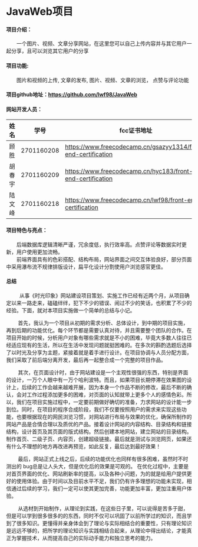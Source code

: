 # JavaWeb项目

#### 项目介绍：

&emsp;&emsp;一个图片、视频、文章分享网站，在这里您可以自己上传内容并与其它用户一起分享，且可以浏览其它用户的分享

#### 项目功能:

&emsp;&emsp;图片和视频的上传, 文章的发布, 图片、视频、文章的浏览， 点赞与评论功能

#### 项目github地址：https://github.com/lwf98/JavaWeb

#### 网站开发人员：

| 姓名   | 学号       | fcc证书地址                                                  |
| ------ | ---------- | ------------------------------------------------------------ |
| 顾胜   | 2701160208 | https://www.freecodecamp.cn/gsazyy1314/front-end-certification |
| 胡春宇 | 2701160209 | https://www.freecodecamp.cn/hyc183/front-end-certification   |
| 陆文峰 | 2701160218 | https://www.freecodecamp.cn/lwf98/front-end-certification    |

#### 项目特色与亮点：

&emsp;&emsp;后端数据库逻辑清晰严谨，冗余度低，执行效率高。点赞评论等数据实时更新，用户使用更加流畅。  
&emsp;&emsp;前端界面具有的色彩搭配、结构布局，网站界面之间交互体验良好，部分页面中采用瀑布流不规律排版设计，扁平化设计分割使用户浏览感官更佳。

#### 总结

&emsp; &emsp; 从事《时光印象》网站建设项目策划、实施工作已经有近两个月，从项目确定以来一路走来，磕磕绊绊，犯下不少的错误、闹过不少的笑话，也积累了不少的经验。下面，就对本项目实施做一个简单的总结与小记。  

&emsp; &emsp;首先，我认为一个项目从初期的需求分析、总体设计，到中期的项目实施，再到后期的功能优化。每个环节都是需要认真对待，并且需要整个团队的合作。在项目开始的时候，分析用户对象有哪些需求就是不小的困难，毕竟大多数人往往已经适应现有的生活，所以在生活中发现问题就挺困难的。在多次的斟酌选题后选择了以时光及分享为主题，紧接着就是着手进行设计。在项目协调与人员分配方面，我们采取了前后端分离开发，最后再一起整合成一个完整的项目作品。  

&emsp; &emsp;其次，在页面设计时，由于网站建设是一个主观性很强的东西，特别是界面的设计，一万个人眼中有一万个哈利波特。而且，如果项目长期停滞在效果图的设计上，后续的工作会越来越难开展，因为本身一个作品不断的修改，最后不断的确认，会对工作过程添加更多的困难，对页面的认知就带上更多个人的感情色彩。所以，我们在项目实施过程中，一定要前期做好确切的准备，力求网站的设计能一步到位。同时，在项目的程序合成阶段，我们不仅要按照用户的需求来实现这些功能，也要根据现在的网民浏览习惯，对网站进行布局与效果的优化，确保所制作的网站产品是合情合理以及质优的产品。接着设计网站的内容结构、目录结构和链接结构，设计首页及其页面的版式结构。然后创建本地网站，建立网站的目录结构。制作首页、二级子页、内容页，创建超级链接。最后就是测试与浏览网页，如果还有什么不理想的地方再改进再预览，如此反复，最后达到最好效果！  

&emsp; &emsp;最后，网站正式上线之后，后续的功能优化也同样有很多困难，虽然时不时测出的 bug总是让人头大，但是优化后的效果是可观的。 在优化过程中，主要是对首页界面的优化、网站刷新率的提高，以及各种小问题，为的就是给用户提供更好的使用体验。由于时间以及目前水平不足，我们仍有许多理想的功能未实现，相信通过后续的学习，我们一定可以使其更加完善，功能更加丰富，更加注重用户体验。 

&emsp; &emsp;从选材到开始制作，从理论到实践，在这些日子里，可以说得是苦多于甜，但是可以学到很多很多的的东西，同时不仅可以巩固了以前所学过的知识，而且学到了很多知识。更懂得并亲身体会到了理论与实际相结合的重要性，只有理论知识是远远不够的，把所学的理论知识与实践相结合起来，从理论中得出结论，才能真正为掌握技术，从而提高自己的实际动手能力和独立思考的能力。
